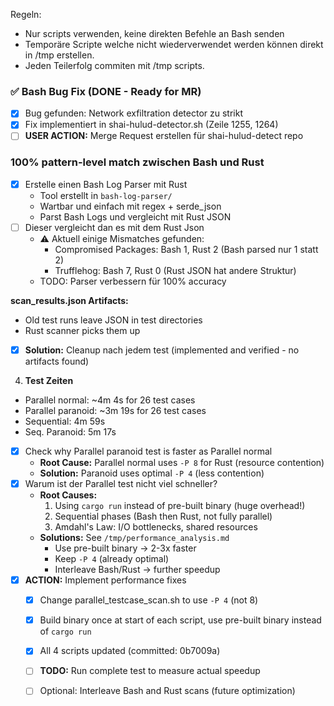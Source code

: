 Regeln:
- Nur scripts verwenden, keine direkten Befehle an Bash senden
- Temporäre Scripte welche nicht wiederverwendet werden können direkt in /tmp erstellen. 
- Jeden Teilerfolg commiten mit /tmp scripts.

###  ✅ Bash Bug Fix (DONE - Ready for MR)
- [x] Bug gefunden: Network exfiltration detector zu strikt
- [x] Fix implementiert in shai-hulud-detector.sh (Zeile 1255, 1264)
- [ ] **USER ACTION:** Merge Request erstellen für shai-hulud-detect repo

### 100% pattern-level match zwischen Bash und Rust
- [x] Erstelle einen Bash Log Parser mit Rust
   - Tool erstellt in `bash-log-parser/`
   - Wartbar und einfach mit regex + serde_json
   - Parst Bash Logs und vergleicht mit Rust JSON
- [ ] Dieser vergleicht dan es mit dem Rust Json
   - ⚠️ Aktuell einige Mismatches gefunden:
     - Compromised Packages: Bash 1, Rust 2 (Bash parsed nur 1 statt 2)
     - Trufflehog: Bash 7, Rust 0 (Rust JSON hat andere Struktur)
   - TODO: Parser verbessern für 100% accuracy

**scan_results.json Artifacts:**
   - Old test runs leave JSON in test directories
   - Rust scanner picks them up
   - [x] **Solution:** Cleanup nach jedem test (implemented and verified - no artifacts found)

4. **Test Zeiten**
- Parallel normal: ~4m 4s for 26 test cases
- Parallel paranoid: ~3m 19s for 26 test cases
- Sequential: 4m 59s 
- Seq. Paranoid: 5m 17s
- [x] Check why Parallel paranoid test is faster as Parallel normal
  - **Root Cause:** Parallel normal uses `-P 8` for Rust (resource contention)
  - **Solution:** Paranoid uses optimal `-P 4` (less contention)
- [x] Warum ist der Parallel test nicht viel schneller?
  - **Root Causes:** 
    1. Using `cargo run` instead of pre-built binary (huge overhead!)
    2. Sequential phases (Bash then Rust, not fully parallel)
    3. Amdahl's Law: I/O bottlenecks, shared resources
  - **Solutions:** See `/tmp/performance_analysis.md`
    - Use pre-built binary → 2-3x faster
    - Keep `-P 4` (already optimal)
    - Interleave Bash/Rust → further speedup
- [x] **ACTION:** Implement performance fixes
  - [x] Change parallel_testcase_scan.sh to use `-P 4` (not 8)
  - [x] Build binary once at start of each script, use pre-built binary instead of `cargo run`
  - [x] All 4 scripts updated (committed: 0b7009a)
  - [ ] **TODO:** Run complete test to measure actual speedup
  - [ ] Optional: Interleave Bash and Rust scans (future optimization)

